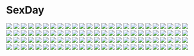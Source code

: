 # SexDay
![](https://konachan.com/jpeg/02c65b235bcd7192275f78f9c094133a/Konachan.com%20-%20294698%20animal_ears%20aqua_eyes%20barefoot%20blonde_hair%20bra%20breasts%20cameltoe%20cleavage%20foxgirl%20long_hair%20original%20panties%20striped_panties%20tail%20underwear%20waifu2x.jpg)
![](https://konachan.com/image/6be23557ab918e708079cf8350353f6a/Konachan.com%20-%2063607%20favorite%20game_cg%20hoshizora_no_memoria%20tagme.jpg)
![](https://konachan.com/image/c64f3a2ab4f5f4dc4ea382724454daef/Konachan.com%20-%208577%20maid%20suzuhira_hiro.jpg)
![](https://konachan.com/jpeg/935addc29c0cbd75936db4a6458037a7/Konachan.com%20-%20233689%20bath%20bathtub%20black_hair%20breast_hold%20breasts%20game_cg%20long_hair%20male%20moonstone%20navel%20nipples%20nude%20red_eyes%20short_hair%20water%20wet%20yamakaze_ran.jpg)
![](https://konachan.com/jpeg/7f37bd2e6c68a736ef778868989b6a7c/Konachan.com%20-%20253841%202girls%20blonde_hair%20blue_eyes%20blue_hair%20boots%20erika_wagner%20long_hair%20orie_ballardiae%20red_eyes%20skirt%20suzunashi%20sword%20thighhighs%20weapon%20zettai_ryouiki.jpg)
![](https://konachan.com/image/e13edd4ab1d128427d399224e953a4b1/Konachan.com%20-%2044718%20code_geass%20kururugi_suzaku%20lelouch_lamperouge%20male%20nunnally_lamperouge.jpg)
![](https://konachan.com/jpeg/aa703b6e3ed861342f00737570177479/Konachan.com%20-%20174290%207zu7%20blue_hair%20brown_eyes%20close%20idolmaster%20kisaragi_chihaya%20long_hair.jpg)
![](https://konachan.com/image/e435a67844f58105c0f135d5cf9b7284/Konachan.com%20-%20117906%20headphones%20original%20short_hair%20tail%20undressing%20wet%20xil.jpg)
![](https://konachan.com/image/7c73c0e7898c075ef9f107b9e71db6a8/Konachan.com%20-%20116782%20black_hair%20clouds%20feathers%20hat%20inubashiri_momiji%20red_eyes%20reio_%28reio_reio%29%20shameimaru_aya%20skirt%20sky%20thighhighs%20touhou%20wings%20wolfgirl.jpg)
![](https://konachan.com/jpeg/d3523793d80b9114a2b01da258d7b373/Konachan.com%20-%20205110%20bath%20blush%20breasts%20censored%20chien%20game_cg%20group%20handjob%20miyauchi_airisu%20nipples%20nude%20penis%20shiwasu_horio%20sorimachi_yuriko%20suzuki_kasumi%20water.jpg)
![](https://konachan.com/image/7578391a395ae738418af11d0e6a6117/Konachan.com%20-%2059544%20blonde_hair%20blue_eyes%20brown_hair%20gothic%20pink_eyes%20rozen_maiden%20shinku%20suigintou%20suiseiseki.jpg)
![](https://konachan.com/image/926c416572e83aadf82f364b5f1cc079/Konachan.com%20-%20147271%20idolmaster%20kisaragi_chihaya%20pantyhose.jpg)
![](https://konachan.com/jpeg/bedf9c42da48d077d5a3cda004b7dab2/Konachan.com%20-%20248830%20guitar%20instrument%20lulu_season%20suzumiya_haruhi%20suzumiya_haruhi_no_yuutsu%20waifu2x.jpg)
![](https://konachan.com/image/6272b8d1350eac8cbd26a4312270ef27/Konachan.com%20-%2098673%202girls%20mahou_shoujo_madoka_magica%20miki_sayaka%20polychromatic%20ponytail%20sakura_kyouko%20yoshioka_yoshiko.jpg)
![](https://konachan.com/image/df9abff56d4a99416206b3d7d54fc79e/Konachan.com%20-%20154288%20nanfe%20original.jpg)
![](https://konachan.com/image/39589d93baeb010e371a4db8b8291bf0/Konachan.com%20-%20129868%20blue_eyes%20blush%20breasts%20brown_hair%20flowers%20japanese_clothes%20long_hair%20nipples%20nude%20original%20petals%20setona_%28daice%29%20yukata.jpg)
![](https://konachan.com/jpeg/3cf6c15d7ef7fb62f39482990df6e760/Konachan.com%20-%20252628%20brown_hair%20building%20city%20litra%20long_hair%20original%20ponytail%20scenic%20silhouette%20sunset.jpg)
![](https://konachan.com/jpeg/c7acb62c531fe93a24ffdea90ef7c8e9/Konachan.com%20-%20191921%20pinguin-kotak.jpg)
![](https://konachan.com/image/3452403cedf7b04e4a1090bbc61af182/Konachan.com%20-%20285543%20anthropomorphism%20black_hair%20blood%20brown_eyes%20girls_frontline%20gloves%20long_hair%20pantyhose%20redlammy%20ump-45_%28girls_frontline%29.jpg)
![](https://konachan.com/image/33746df42df2711721121574372f4904/Konachan.com%20-%20231651%20aliasing%20all_male%20blonde_hair%20grass%20instrument%20male%20original%20rien_%28sonidori%29%20short_hair.jpg)
![](https://konachan.com/image/feb67301b540df8b37186480ef716a73/Konachan.com%20-%20125718%20green_hair%20hellshock%20kazami_yuuka%20touhou%20umbrella.jpg)
![](https://konachan.com/image/d2c50cff3368a8fbcdbdae5e3900d037/Konachan.com%20-%20245693%20clouds%20jin_yun%20original%20ruins%20scenic%20sky%20stars.jpg)
![](https://konachan.com/image/b9649d0c428d498382c6c2604006f456/Konachan.com%20-%2038808%20censored%20gouen_no_soleil%20skyfish.jpg)
![](https://konachan.com/jpeg/a2247ef603d869dec202df7b8ce4ce4f/Konachan.com%20-%20284417%20clouds%20dress%20hat%20hyonee%20lighthouse%20long_hair%20original%20pink_eyes%20pink_hair%20sky%20summer_dress%20water%20wristwear.jpg)
![](https://konachan.com/jpeg/eba13b37530a8be4e19c5c63799ff8d7/Konachan.com%20-%20249035%20blonde_hair%20fate_extra%20fate_grand_order%20fate_%28series%29%20green_eyes%20navel%20nero_claudius_%28fate%29%20swimsuit%20yurumari.jpg)
![](https://konachan.com/jpeg/f2ea035b6f5ceda168d44a8554de7426/Konachan.com%20-%2034633%20duplicate%20lucky_star%20tamura_hiyori.jpg)
![](https://konachan.com/jpeg/b5acaecf834e426728935bf65b192be9/Konachan.com%20-%20190790%20bikini%20blue_eyes%20blue_hair%20g.g.lemon%20guitar%20hatsune_miku%20instrument%20long_hair%20navel%20open_shirt%20swimsuit%20twintails%20vocaloid%20wet.jpg)
![](https://konachan.com/image/66800bcf945070b817cbe1d6870a72a7/Konachan.com%20-%2015796%20tagme.jpg)
![](https://konachan.com/jpeg/353eeeeb94f60f59e00b4dd38ea4a4c7/Konachan.com%20-%20189526%20breast_grab%20breasts%20brown_hair%20cum%20ihara_asta%20nipples%20original%20school_swimsuit%20sex%20swimsuit%20twintails.jpg)
![](https://konachan.com/jpeg/ff492231352d67bc64dd0339a9d912af/Konachan.com%20-%20199823%20akemi_homura%20black_hair%20headband%20long_hair%20mahou_shoujo_madoka_magica%20purple_eyes%20uniform%20white.jpg)
![](https://konachan.com/image/800c335239b57cd07227827d07c06476/Konachan.com%20-%20103919%20blonde_hair%20blue_eyes%20breasts%20nipples%20road_%28artist%29%20tagme.jpg)
![](https://konachan.com/image/3452403cedf7b04e4a1090bbc61af182/Konachan.com%20-%20285543%20anthropomorphism%20black_hair%20blood%20brown_eyes%20girls_frontline%20gloves%20long_hair%20pantyhose%20redlammy%20ump-45_%28girls_frontline%29.jpg)
![](https://konachan.com/jpeg/5c3cf1294a034054f2036d0ad2f3a47e/Konachan.com%20-%20174709%20black_eyes%20brown_hair%20lightofheaven%20long_hair%20makise_kurisu%20paper%20shirt%20steins%3Bgate%20third-party_edit%20tie.jpg)
![](https://konachan.com/image/651193aa1aa878b7ad85b663e4f618db/Konachan.com%20-%209183%20fate_testarossa%20mahou_shoujo_lyrical_nanoha%20tagme.jpg)
![](https://konachan.com/image/82953c55fa7cf82115bf1df3bb999d74/Konachan.com%20-%20179870%20animal%20aocean%20bear%20brown_hair%20cape%20flowers%20gray_eyes%20original%20paper%20pixiv_fantasia%20tree%20uniform%20white_hair.jpg)
![](https://konachan.com/image/5fa0bb50730348164e4b80f47b8658fd/Konachan.com%20-%20297591%20blush%20elbow_gloves%20flowers%20garter_belt%20gloves%20kedama_milk%20loli%20long_hair%20navel%20panties%20purple_eyes%20purple_hair%20rose%20stockings%20touhou%20underwear.jpg)
![](https://konachan.com/image/a6279b5122d72e212ff3ad21f19ff58f/Konachan.com%20-%2046351%20aqua_eyes%20bow%20breasts%20cleavage%20dress%20flowers%20gloves%20logo%20long_hair%20minazuki_yuno%20ozawa_akifumi%20panties%20pink%20pink_hair%20thighhighs%20underwear%20unisonshift.jpg)
![](https://konachan.com/image/4aaf3271b9930c0524f4bb298f786d7e/Konachan.com%20-%20245160%20aliasing%20all_male%20aqua_eyes%20aqua_hair%20b-project%20boots%20bow%20collar%20cross%20glasses%20gloves%20group%20male%20necklace%20pink_hair%20red_eyes%20red_hair%20wink%20wristwear.jpg)
![](https://konachan.com/jpeg/e80de0d06aa587b058425b4980957d12/Konachan.com%20-%20141767%20brown%20green_eyes%20green_hair%20mechagirl%20oki_tomonao%20original%20short_hair%20thighhighs.jpg)
![](https://konachan.com/jpeg/9291a0d885d147df12efb3b1c29f7bf7/Konachan.com%20-%20296754%20animal_ears%20chibi%20group%20original%20shinoba%20tail%20thighhighs.jpg)
![](https://konachan.com/image/70804ab4133d285eeca37f3c4d0a622e/Konachan.com%20-%2035164%20ass%20witchblade.jpg)
![](https://konachan.com/image/e39b5e826efb190133b8aebd78523427/Konachan.com%20-%2010851%20aqua_eyes%20loli%20panties%20pink_hair%20striped_panties%20underwear%20vanity_doll.jpg)
![](https://konachan.com/jpeg/f762b29c2c992bc7e639ded6cf2b346f/Konachan.com%20-%20162894%20bi_no_ossan%20black_hair%20blue_eyes%20blush%20computer%20glasses%20kousaka_kirino%20kousaka_kyousuke%20male%20orange_hair%20ore_no_imouto_ga_konna_ni_kawaii_wake_ga_nai.jpg)
![](https://konachan.com/image/fa9a5acc3dcc9dfd1d8b6070f84f2ae4/Konachan.com%20-%20196985%20brown_hair%20jpeg_artifacts%20loli%20long_hair%20male%20no_game_no_life%20phone%20red_eyes%20shira-nyoro%20sora_%28no_game_no_life%29%20thighhighs%20white_hair.jpg)
![](https://konachan.com/image/2b84c25e08a6c661078a5b546f73c882/Konachan.com%20-%20217364%20black_eyes%20black_hair%20festival%20fireworks%20japanese_clothes%20kimono%20night%20original%20parsue%20reflection%20scenic%20torii%20water.jpg)
![](https://konachan.com/image/cc51bb942b2145f41d9f0eac6f922f7e/Konachan.com%20-%20290329%20animal%20bk201%20blue_eyes%20blush%20fate_grand_order%20fate_%28series%29%20long_hair%20meltryllis%20penguin%20purple_hair%20swimsuit%20underwater%20water.jpg)
![](https://konachan.com/image/b30d141a4187769f1571746f1462d210/Konachan.com%20-%20188947%20book%20braids%20butterfly%20long_hair%20original%20saiga_tokihito%20scenic%20white_hair.jpg)
![](https://konachan.com/image/f3e5b5d9d078996ee77af5e3a2fbb02e/Konachan.com%20-%2010556%20kanon%20kawasumi_mai%20norizou%20panties%20type-r%20underwear.jpg)
![](https://konachan.com/jpeg/e8bda98f744410f98d18192c759dd6b2/Konachan.com%20-%2031150%20cc%20code_geass%20white.jpg)
![](https://konachan.com/image/c4d08fc1a33b9ee26f4dffbd9236ea3d/Konachan.com%20-%20129647%20fin_e_ld_si_laffinty%20food%20japanese_clothes%20kimono%20kyouno_madoka%20muginami%20rinne_no_lagrange%20scan.jpg)
![](https://konachan.com/image/00ea79b63e96d35bd59ecab7e374e45f/Konachan.com%20-%20250254%20animal%20animal_ears%20cat%20catgirl%20food%20long_hair%20monochrome%20nude%20original%20yoneyama_mai.jpg)
![](https://konachan.com/image/38cc29fb2399ee07787922afdd759af1/Konachan.com%20-%2072493%20animal_ears%20anus%20ass%20breasts%20censored%20inubashiri_momiji%20nipples%20pussy_juice%20red_eyes%20short_hair%20socks%20tail%20teruru%20touhou%20white_hair%20wolfgirl.jpg)
![](https://konachan.com/image/310c4399c42cd3312a56e7d24aa57bc3/Konachan.com%20-%20271948%20breasts%20cleavage%20dark_skin%20headdress%20hobby_%28kento%29%20horns%20navel%20original%20pointed_ears%20shorts%20sleeping.jpg)
![](https://konachan.com/image/898e443c00ab48ea9a271e702a4d66f9/Konachan.com%20-%2019486%20asakura_kazumi%20mahou_sensei_negima.jpg)
![](https://konachan.com/jpeg/f2d04423bf039d84d8bd24b1e2211be5/Konachan.com%20-%20274123%202drr%202girls%20aqua_eyes%20aqua_hair%20ass%20bed%20bow%20dress%20maid%20pink_hair%20ram_%28re%3Azero%29%20red_eyes%20rem_%28re%3Azero%29%20short_hair%20thighhighs%20twins.jpg)
![](https://konachan.com/jpeg/1ee55d54369be12389f772505413aae8/Konachan.com%20-%2039371%20hirai_yukio%20maritan%20pixel_maritan%20white.jpg)
![](https://konachan.com/jpeg/746a5aac2a2e054b490aef150873e264/Konachan.com%20-%20282375%20black_hair%20blood%20demon%20gray%20horns%20kesuno%20long_hair%20original%20red_eyes%20ribbons%20school_uniform%20skirt%20tail%20thighhighs%20zettai_ryouiki.jpg)
![](https://konachan.com/image/661ee47d6dde0099a5e3c3bcddc29c77/Konachan.com%20-%20195744%20anthropomorphism%20black_hair%20blue_eyes%20brown_eyes%20brown_hair%20hat%20long_hair%20pantyhose%20ribbons%20school_uniform%20short_hair%20skirt%20white_hair%20wink.jpg)
![](https://konachan.com/image/c16655c0b7bd5d115ae1d2b6e69a2c07/Konachan.com%20-%2095702%20kagamine_len%20kagamine_rin%20len_append%20male%20rin_append%20vocaloid.jpg)
![](https://konachan.com/image/1f5ff1e14574ef89ca4312ae199b34d3/Konachan.com%20-%2092960%20ball%20baseball%20brown_eyes%20brown_hair%20little_busters%21%20natsume_rin%20nipples%20no_bra%20obiwan%20open_shirt%20panties%20sport%20underwear.jpg)
![](https://konachan.com/jpeg/a2867c26a2863da3fe737f8732563f50/Konachan.com%20-%20174273%20bloomers%20blue_hair%20blush%20bondage%20coffee-kizoku%20gag%20game_cg%20kneehighs%20love_es_m%20school_uniform%20short_hair%20skirt%20spread_legs%20tie%20tsurutani_ayaka.jpg)
![](https://konachan.com/image/f59ebd40f883d0fe6eed2c358add7fd4/Konachan.com%20-%20138889%20clouds%20nodata%20original%20sky%20sunset.jpg)
![](https://konachan.com/image/0096d6e9699f2f0cf2eaf28f093b3b2c/Konachan.com%20-%2081367%20aqua_eyes%20blonde_hair%20bow%20kagamine_len%20kagamine_rin%20kamui_gakupo%20male%20short_hair%20tagme_%28artist%29%20vocaloid.jpg)
![](https://konachan.com/jpeg/3a03920726d80bd3884811e6e3bdb8b9/Konachan.com%20-%20302236%20animal_ears%20armor%20black_hair%20blush%20brown_eyes%20catgirl%20elbow_gloves%20gloves%20kashiwazaki_shiori%20long_hair%20navel%20princess_connect%21%20skirt%20tail%20white.jpg)
![](https://konachan.com/image/b9b7a38dae1e31afa5da10e14caee0e0/Konachan.com%20-%2065478%20ass%20blue_eyes%20honey_coming%20kamijou_asahi%20matsushita_makako%20rakko%20swimsuit%20wet.jpg)
![](https://konachan.com/image/f604c277f7d30ed9605b22b2d90c77d9/Konachan.com%20-%20110407%20gayprince%20hijiri_byakuren%20long_hair%20touhou%20yellow_eyes.jpg)
![](https://konachan.com/jpeg/010394c130e24e700c6953e7d195ac5d/Konachan.com%20-%20203025%20ass%20bed%20blonde_hair%20blush%20headband%20long_hair%20panties%20red_eyes%20ribbons%20scan%20takayaki%20thighhighs%20topless%20twintails%20underwear%20yue_%28arifureta%29.jpg)
![](https://konachan.com/jpeg/7416c2492cc454141a994b0b9f0b2ae5/Konachan.com%20-%2031184%20breasts%20censored%20game_cg%20lyrical_lyric%20marmalade%20mikeou%20nude%20pussy.jpg)
![](https://konachan.com/jpeg/4bdc9f2a2def70afc18eb01077e5faf5/Konachan.com%20-%20209614%20game_cg%20guardian_place%20skyfish%20suminoin_ouka%20tsurugi_hagane.jpg)
![](https://konachan.com/jpeg/ca5d01b40d107785c3160a5e8d457f2c/Konachan.com%20-%20269408%20animal%20bird%20boots%20chocobo%20clouds%20flowers%20gloves%20grass%20green_eyes%20male%20necklace%20sasanomesi%20short_hair%20skirt%20sky%20tidus%20water%20wristwear%20yuna_%28ffx%29.jpg)
![](https://konachan.com/image/7b804b735fa7e5e03aecd9bc3af0af49/Konachan.com%20-%20260873%202girls%20bow%20butterfly%20dress%20fate_%28series%29%20hat%20horns%20lavinia_whateley%20long_hair%20purple_eyes%20red_eyes%20tagme_%28artist%29%20white_hair%20witch_hat.jpg)
![](https://konachan.com/jpeg/1bfc46952e8025a4fa0f07c4b9a71dda/Konachan.com%20-%20266130%20aloniar%20animal%20barefoot%20bow%20bunny_ears%20bunnygirl%20cameltoe%20choker%20dress%20fish%20loli%20original%20panties%20rain%20tail%20umbrella%20underwear%20upskirt%20water.jpg)
![](https://konachan.com/image/7f865f9ac0483ab65cad1b65f6f1f54b/Konachan.com%20-%2074589%20k-on%21%20tainaka_ritsu.jpg)
![](https://konachan.com/image/96a868642eadb9b50d013bccc0e597cd/Konachan.com%20-%2013668%20all_male%20apple%20cross%20death_note%20food%20fruit%20male%20ryuk%20yagami_light.jpg)
![](https://konachan.com/image/9aa5567e1accc6615a0e5088d7957b66/Konachan.com%20-%20171643%20arsenixc%20everlasting_summer%20game_cg%20grass%20jpeg_artifacts%20nobody%20scenic%20water.jpg)
![](https://konachan.com/jpeg/ccd4edc88500970d404703d5b1dc9420/Konachan.com%20-%20175008%20kagerou_project%20kneehighs%20long_hair%20petals%20pudding_%288008208820%29%20red_eyes%20red_hair%20scarf%20school_uniform%20skirt%20tateyama_ayano.jpg)
![](https://konachan.com/image/1abab121860c3c7bbb62da28023a484e/Konachan.com%20-%2013097%20all_male%20clamp%20doumeki_shizuka%20fay_d_flourite%20food%20glasses%20group%20hat%20knife%20kurogane%20logo%20male%20mokona%20syaoran%20watanuki_kimihiro%20watermark%20xxxholic.jpg)
![](https://konachan.com/jpeg/bbcfdc8be6b728f258e02f31a60735c5/Konachan.com%20-%20120202%20flowers%20japanese_clothes%20katana%20mizki%20red_eyes%20sword%20tyouya%20vocaloid%20weapon.jpg)
![](https://konachan.com/image/0c131e4a74dd65cd70b980459a2b6088/Konachan.com%20-%20115436%20hanasaku_iroha%20matsumae_ohana%20oshimizu_nako%20tsurugi_minko%20wakura_yuina.jpg)
![](https://konachan.com/image/530eb372b5848e4e2ade0a885bf407b7/Konachan.com%20-%20129937%20aqua_eyes%20book%20demon%20dress%20green_eyes%20hat%20hong_meiling%20izayoi_sakuya%20koakuma%20mage%20maid%20purple_eyes%20red_eyes%20tagme%20touhou%20utarion%20vampire.jpg)
![](https://konachan.com/jpeg/62e69ae6baadcc5928f77e5c9c12d966/Konachan.com%20-%20237047%20breast_grab%20breasts%20brown_eyes%20brown_hair%20censored%20cum%20fuuma_yura%20game_cg%20long_hair%20nipples%20no_bra%20nopan%20penis%20pussy%20sex%20thighhighs%20whirlpool.jpg)
![](https://konachan.com/image/a95bbd091cd1ca5900ba7196f0f5d54e/Konachan.com%20-%2098469%20animal_ears%20blonde_hair%20cameltoe%20fang%20green_eyes%20long_hair%20spread_legs%20tail.jpg)
![](https://konachan.com/jpeg/5f89f131feb9d9ec6e7817ab62b67836/Konachan.com%20-%20299966%20animal%20blue_eyes%20blue_hair%20braids%20cat%20demon%20drink%20food%20group%20headband%20hoodie%20long_hair%20nijisanji%20nun%20pink_eyes%20pink_hair%20ponytail%20skirt%20walzrj.jpg)
![](https://konachan.com/image/1b66be46c1fc7f5db9f867aee371af84/Konachan.com%20-%20113812%20bou_nin%20brown_eyes%20brown_hair%20building%20city%20dress%20flowers%20long_hair%20original.jpg)
![](https://konachan.com/image/35d6b2dfae30646df4ff5e60fd9466f3/Konachan.com%20-%2013478%20mahou_shoujo_lyrical_nanoha%20mahou_shoujo_lyrical_nanoha_a%27s%20rei%20takamachi_nanoha.jpg)
![](https://konachan.com/jpeg/e37920fc7dcb9490ec1817d890f98426/Konachan.com%20-%20218955%20adachi_shingo%20jpeg_artifacts%20sword%20sword_art_online%20transparent%20weapon%20yuuki_asuna.jpg)
![](https://konachan.com/image/da07f4a179403a99bf48dbf6f17d7808/Konachan.com%20-%20118632%20book%20brown_hair%20glasses%20kagome%20school_uniform%20short_hair.jpg)
![](https://konachan.com/jpeg/5ce31fecee1dd79d9c33dcbe8f8fc146/Konachan.com%20-%20292498%202girls%20atelier%20blush%20braids%20breasts%20butterfly%20cleavage%20dress%20flowers%20grass%20green_eyes%20hat%20headband%20long_hair%20necklace%20pantyhose%20shorts%20swordsouls%20tree.jpg)
![](https://konachan.com/jpeg/b168e45cb23f21a4beab26c027cf497b/Konachan.com%20-%20186932%20ass%20black_hair%20blue_eyes%20breasts%20cum%20kill_la_kill%20kiryuin_satsuki%20matoi_ryuuko%20red_hair%20sex%20sideboob%20tears%20thighhighs.jpg)
![](https://konachan.com/image/a3e68b07ed02b5d3b533d7d9ce5b1c63/Konachan.com%20-%20126292%20bakemonogatari%20blush%20breasts%20cla%20cleavage%20monogatari_%28series%29%20school_swimsuit%20sengoku_nadeko%20swimsuit.jpg)
![](https://konachan.com/image/0004d768889ad4540c919a3964d45f4a/Konachan.com%20-%20136049%20all_male%20animal%20butterfly%20hana_%28mew%29%20madara%20male%20natsume_takashi%20natsume_yuujinchou.jpg)
![](https://konachan.com/jpeg/821d8602e5b74d2eb8791f545b2c1dc9/Konachan.com%20-%20257838%202girls%20animal_ears%20aqua_eyes%20barefoot%20bell%20brown_hair%20dress%20flat_chest%20foxgirl%20loli%20long_hair%20nopan%20original%20ponytail%20ribbons%20tail%20wristwear.jpg)
![](https://konachan.com/jpeg/a385ab256210a56758a66ecbb2f68535/Konachan.com%20-%20287717%20animal_ears%20azur_lane%20blush%20catgirl%20dolphro-kun%20loli%20long_hair%20pantyhose%20pink_eyes%20pink_hair%20school_uniform%20skirt%20tail%20twintails%20white.jpg)
![](https://konachan.com/image/0b273ed4cc12f0fd85e86b18fc4e9fb7/Konachan.com%20-%2017336%20chibi%20hiiragi_kagami%20lucky_star%20silhouette%20white.jpg)
![](https://konachan.com/jpeg/25ec227aa8bed6accc18101fa44887dd/Konachan.com%20-%20301444%20animal_ears%20blonde_hair%20blush%20breasts%20catgirl%20cum%20green_eyes%20headband%20miqo%27te%20nipples%20no_bra%20panties%20pussy%20spread_legs%20thighhighs%20underwear.jpg)
![](https://konachan.com/jpeg/e479d7cbe56866529870c492716dd5f7/Konachan.com%20-%20296379%20anthropomorphism%20azur_lane%20blush%20breasts%20choker%20cleavage%20gray_hair%20hat%20hyonee%20long_hair%20pantyhose%20petals%20purple_eyes%20ribbons%20skirt.jpg)
![](https://konachan.com/jpeg/a668a0f862575f12499e0a204d36631e/Konachan.com%20-%20244631%20barefoot%20blue_hair%20highschool_dxd%20no_bra%20nopan%20short_hair%20vector%20watermark%20white%20xenovia_quarta%20yellow_eyes.jpg)
![](https://konachan.com/jpeg/e1ba8ba6a07682e4d00b9de4e0eb0b1f/Konachan.com%20-%20260998%20animal_ears%20ass%20bell%20bow%20cameltoe%20collar%20dress%20fate_%28series%29%20foxgirl%20long_hair%20maid%20panties%20pink_hair%20shiron%20tail%20tamamo_cat%20underwear%20yellow_eyes.jpg)
![](https://konachan.com/image/5ba443e187727da44f65706d77fda642/Konachan.com%20-%2059246%20apron%20breasts%20choco_chip%20jpeg_artifacts%20naked_apron%20nipples%20onoshima_kusumi%20panties%20prima_stella%20thighhighs%20underwear%20zoom_layer.jpg)
![](https://konachan.com/image/f9cf1c5a3abf9d7c3783801701ec7347/Konachan.com%20-%2094687%20kagamine_rin%20nana_g%20vocaloid.jpg)
